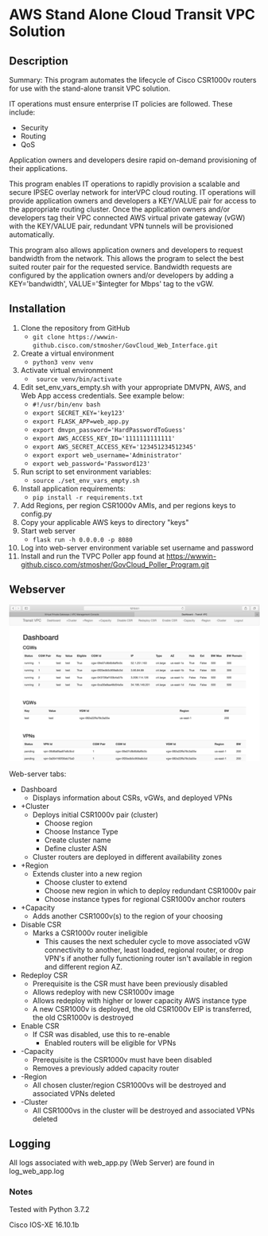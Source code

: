 # AWS Stand Alone Cloud Transit VPC Solution
## Description
Summary: This program automates the lifecycle of Cisco CSR1000v routers for use with the stand-alone transit VPC 
solution.

IT operations must ensure enterprise IT policies are followed. These include:
* Security
* Routing
* QoS

Application owners and developers desire rapid on-demand provisioning of their applications.

This program enables IT operations to rapidly provision a scalable and secure IPSEC overlay network for interVPC cloud routing.
IT operations will provide application owners and developers a KEY/VALUE pair for access to the appropriate routing cluster.
Once the application owners and/or developers tag their VPC connected AWS virtual private gateway (vGW) with the KEY/VALUE pair, 
redundant VPN tunnels will be provisioned automatically.

This program also allows application owners and developers to request bandwidth from the network. This allows the
program to select the best suited router pair for the requested service. Bandwidth requests are configured  by the application
owners and/or developers by adding a KEY='bandwidth', VALUE='$integter for Mbps' tag to the vGW.

## Installation

1. Clone the repository from GitHub
    - ````````git clone https://wwwin-github.cisco.com/stmosher/GovCloud_Web_Interface.git````````
2. Create a virtual environment
    - `````` python3 venv venv ``````
3. Activate virtual environment
    - ```````` source venv/bin/activate```````` 
5. Edit set_env_vars_empty.sh with your appropriate DMVPN, AWS, and Web App access credentials. See example below:
    - ````````#!/usr/bin/env bash ````````
    - ````````export SECRET_KEY='key123'````````
    - ````````export FLASK_APP=web_app.py````````
    - ````````export dmvpn_password='HardPasswordToGuess'````````
    - ````````export AWS_ACCESS_KEY_ID='1111111111111'````````
    - ````````export AWS_SECRET_ACCESS_KEY='123451234512345'````````
    - ````````export export web_username='Administrator'````````
    - ````````export web_password='Password123'````````
6. Run script to set environment variables:
    - ````````source ./set_env_vars_empty.sh````````
7. Install application requirements:
    - ````````pip install -r requirements.txt````````
8. Add Regions, per region CSR1000v AMIs, and per regions keys to config.py
9. Copy your applicable AWS keys to directory "keys"
10. Start web server
    - ````````flask run -h 0.0.0.0 -p 8080 ````````
11. Log into web-server environment variable set username and password
12. Install and run the TVPC Poller app found at https://wwwin-github.cisco.com/stmosher/GovCloud_Poller_Program.git

## Webserver
![alt-test](./README/dashboard.png "dashboard")

Web-server tabs:
- Dashboard
    - Displays information about CSRs, vGWs, and deployed VPNs
- +Cluster
    - Deploys initial CSR1000v pair (cluster)
        - Choose region
        - Choose Instance Type
        - Create cluster name
        - Define cluster ASN
    - Cluster routers are deployed in different availability zones
- +Region
    - Extends cluster into a new region
        - Choose cluster to extend
        - Choose new region in which to deploy redundant CSR1000v pair
        - Choose instance types for regional CSR1000v anchor routers
- +Capacity
    - Adds another CSR1000v(s) to the region of your choosing
- Disable CSR
    - Marks a CSR1000v router ineligible
        - This causes the next scheduler cycle to move associated vGW connectivity to another, least loaded, regional router,
         or drop VPN's if another fully functioning router isn't available in region and different region AZ.
- Redeploy CSR
    - Prerequisite is the CSR must have been previously disabled
    - Allows redeploy with new CSR1000v image
    - Allows redeploy with higher or lower capacity AWS instance type
    - A new CSR1000v is deployed, the old CSR1000v EIP is transferred, the old CSR1000v is destroyed
- Enable CSR
    - If CSR was disabled, use this to re-enable
        - Enabled routers will be eligible for VPNs
- -Capacity
    - Prerequisite is the CSR1000v must have been disabled
    - Removes a previously added capacity router
- -Region
    - All chosen cluster/region CSR1000vs will be destroyed and associated VPNs deleted
- -Cluster
    - All CSR1000vs in the cluster will be destroyed and associated VPNs deleted

## Logging
All logs associated with web_app.py (Web Server) are found in log_web_app.log

### Notes
Tested with Python 3.7.2

Cisco IOS-XE 16.10.1b


